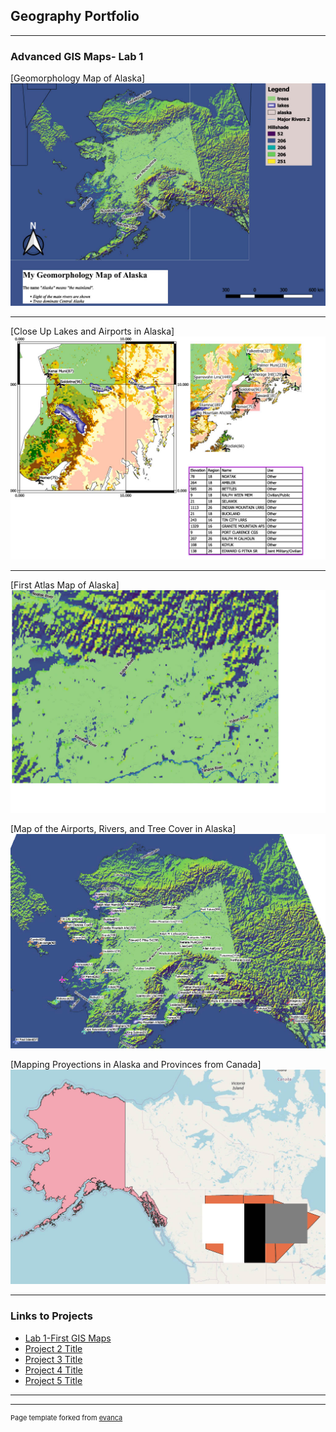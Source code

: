 ## Geography Portfolio

---

### Advanced GIS Maps- Lab 1

[Geomorphology Map of Alaska] 
 <img src="images/Final Alaska Map1024_1.jpg?raw=true"/>

---
[Close Up Lakes and Airports in Alaska]
<img src="images/Second Type of Alaska Map1024_1.jpg?raw=true"/>

---
[First Atlas Map of Alaska]
<img src="images/First Atlas1024_1.jpg?raw=true"/>

[Map of the Airports, Rivers, and Tree Cover in Alaska]
<img src="images/Alaska map- Multicolor airports, trees, and lakes1024_1.jpg?raw=true"/>

[Mapping Proyections in Alaska and Provinces from Canada]
<img src="images/Proyections- Alaska, Open Street Map, Canada Provinces- Vectors and Rasters1024_1.jpg?raw=true"/>


---

### Links to Projects

- [Lab 1-First GIS Maps]()
- [Project 2 Title](http://example.com/)
- [Project 3 Title](http://example.com/)
- [Project 4 Title](http://example.com/)
- [Project 5 Title](http://example.com/)

---




---
<p style="font-size:11px">Page template forked from <a href="https://github.com/evanca/quick-portfolio">evanca</a></p>
<!-- Remove above link if you don't want to attibute -->
